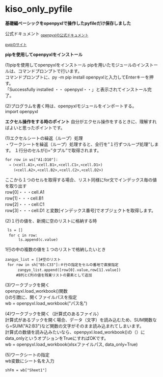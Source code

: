 # kiso_only_pyfile
**基礎編ベーシックをopenpyxlで操作したpyfileだけ保存しました**

公式ドキュメント
<sub>[openpyxlの公式ドキュメント](https://openpyxl.readthedocs.io/en/stable/)</sub>

<sub>[pypiのサイト](https://pypi.org/project/openpyxl/)</sub>

**pipを使用してopenpyxlをインストール**

(1)pipを使用してopenpyxlをインストール  pipを用いたモジュールのインストールは、コマンドプロンプトで行います。   
コマンドプロンプトに、py -m pip install openpyxlと入力してEnterキーを押す。  
「Successfully installed ・・ openpyxl・・」と表示されてインストール完了。  

(2)プログラムを書く時は、openpyxlモジュールをインポートする。  
import openpyxl  

**エクセル操作をする時のポイント**
自分がエクセル操作をするときに、理解すればよいと思ったポイントです。  

(1)エクセルシートの繰返（ループ）処理  
・ワークシートを繰返（ループ）処理すると、全行を”１行ずつループ処理”します。
１行分のセルが()=”タプル”で取得されます。
```
for row in ws["A1:D10"]:
　→（<cell.A1>,<cell.B1>,<cell.C1>,<cell.D1>)
   （<cell.A2>,<cell.B2>,<cell.C2>,<cell.D2>)
```
ここから１つのセルを取得する場合、リスト同様にfor文でインデックス毎の値を取り出す  
row[0]・・・cell.A1  
row[1]・・・cell.B1  
row[2]・・・cell.C1  
row[3]・・・cell.D1
と変数[インデックス番号]でオブジェクトを取得します。  

(2)１行の値を、新規に空のリストに格納する時  
```
 ls = [] 
　for c in row:
      ls.append(c.value)
```
  1行の中の複数の値を１つのリストで格納したいとき
```
zangyo_list = []#空のリスト  
 for row in sh["B5:C33"]:＃行の指定をセルの番地で直接指定  
  　  zangyo_list.append([row[0].value,row[1].value])  
     #B列とC列の値を残業リストの要素として追加  
```

(3)ワークブックを開く  
openpyxl.load_workbook()関数  
()の引数に、開くファイルパスを指定  
wb = openpyxl.load_workbook("パス名")  

(4)ワークブックを開く（計算式のあるファイル）  
計算式があるブックを開く場合、データ（文字）を読み込むため、SUM関数なら=SUM("A2:B3")など関数の文字がそのまま読み込まれてしまいます。  
計算式の数値を読み込みたいなら、openpyxl.load_workbook()の（）にdata_onlyというオプションをTrueにすればOKです。  
wb = openpyxl.load_workbook(xlsxファイルパス, data_only=True)  

(5)ワークシートの指定  
wb変数にシート名を入力  
```
shFm = wb["Sheet1"]
```
